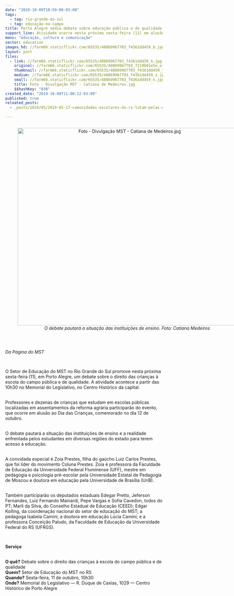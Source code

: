 ```yaml
---
date: "2019-10-09T10:59:08-03:00"
tags:
  - tag: rio-grande-do-sul
  - tag: educação-no-campo
title: Porto Alegre sedia debate sobre educação pública e de qualidade no campo
support_line: Atividade ocorre nesta próxima sexta-feira (11) em alusão ao Dia das Crianças
menu: "educação, cultura e comunicação"
sector: education
images_hd: //farm66.staticflickr.com/65535/48869967703_f4361dd459_b.jpg
layout: post
files:
  - link: //farm66.staticflickr.com/65535/48869967703_f4361dd459_b.jpg
    original: //farm66.staticflickr.com/65535/48869967703_7219b01e5a_o.jpg
    thumbnail: //farm66.staticflickr.com/65535/48869967703_f4361dd459_t.jpg
    medium: //farm66.staticflickr.com/65535/48869967703_f4361dd459_z.jpg
    small: //farm66.staticflickr.com/65535/48869967703_f4361dd459_n.jpg
    title: Foto - Divulgação MST - Catiana de Medeiros.jpg
    $$hashKey: "030"
created_date: "2019-10-09T11:08:12-03:00"
published: true
releated_posts:
  - _posts/2019/05/2019-05-17-comunidades-escolares-do-rs-lutam-pelas-escolas-no-campo.md

---
```

<div style="text-align:center">
<figure class="image" style="display:inline-block"><img alt="Foto - Divulgação MST - Catiana de Medeiros.jpg" height="631" src="//farm66.staticflickr.com/65535/48869967703_f4361dd459_b.jpg" width="700" />
<figcaption><em>O debate pautar&aacute; a situa&ccedil;&atilde;o das institui&ccedil;&otilde;es de ensino. Foto: Catiana Medeiros</em></figcaption>
</figure>
</div>

<p>&nbsp;</p>

<p><em>Da&nbsp;P&aacute;gina do MST</em></p>

<p>&nbsp;</p>

<p>O Setor de Educa&ccedil;&atilde;o do MST no Rio Grande do Sul promove nesta pr&oacute;xima sexta-feira (11), em Porto Alegre, um debate sobre o direito das crian&ccedil;as &agrave; escola do campo p&uacute;blica e de qualidade. A atividade acontece a partir das 10h30 no Memorial do Legislativo, no Centro Hist&oacute;rico da capital.</p>

<p><br />
Professores e dezenas de crian&ccedil;as que estudam em escolas p&uacute;blicas localizadas em assentamentos da reforma agr&aacute;ria participar&atilde;o do evento, que ocorre em alus&atilde;o ao Dia das Crian&ccedil;as, comemorado no dia 12 de outubro.&nbsp;</p>

<p><br />
O debate pautar&aacute; a situa&ccedil;&atilde;o das institui&ccedil;&otilde;es de ensino e a realidade enfrentada pelos estudantes em diversas regi&otilde;es do estado para terem acesso &agrave; educa&ccedil;&atilde;o.</p>

<p><br />
A convidada especial &eacute; Zoia Prestes, filha do ga&uacute;cho Luiz Carlos Prestes, que foi l&iacute;der do movimento Coluna Prestes. Zoia &eacute; professora da Faculdade de Educa&ccedil;&atilde;o da Universidade Federal Fluminense (UFF), mestre em pedagogia e psicologia pr&eacute;-escolar pela Universidade Estatal de Pedagogia de Moscou e doutora em educa&ccedil;&atilde;o pela Universidade de Bras&iacute;lia (UnB).</p>

<p><br />
Tamb&eacute;m participar&atilde;o os deputados estaduais Edegar Pretto, Jeferson Fernandes, Luiz Fernando Mainardi, Pepe Vargas e Sofia Cavedon, todos do PT; Marli da Silva, do Conselho Estadual de Educa&ccedil;&atilde;o (CEED); Edgar Kolling, da coordena&ccedil;&atilde;o nacional do setor de educa&ccedil;&atilde;o do MST; a pedagoga Isabela Camini; a doutora em educa&ccedil;&atilde;o L&uacute;cia Camini; e a professora Concei&ccedil;&atilde;o Paludo, da Faculdade de Educa&ccedil;&atilde;o da Universidade Federal do RS (UFRGS).</p>

<p>&nbsp;</p>

<p><strong>Servi&ccedil;o</strong></p>

<p><br />
<strong>O qu&ecirc;?</strong> Debate sobre o direito das crian&ccedil;as &agrave; escola do campo p&uacute;blica e de qualidade<br />
<strong>Quem?</strong> Setor de Educa&ccedil;&atilde;o do MST no RS<br />
<strong>Quando?</strong> Sexta-feira, 11 de outubro, 10h30<br />
<strong>Onde?</strong> Memorial do Legislativo &mdash; R. Duque de Caxias, 1029 &mdash; Centro Hist&oacute;rico de Porto Alegre</p>

<p>&nbsp;</p>

<p>&nbsp;</p>

